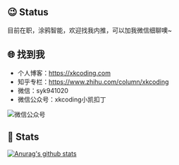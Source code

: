 ## 😉 Status

目前在职，涂鸦智能，欢迎找我内推，可以加我微信细聊噢~

## 🌐 找到我

- 个人博客：https://xkcoding.com
- 知乎专栏：https://www.zhihu.com/column/xkcoding
- 微信：syk941020
- 微信公众号：xkcoding小凯扣丁

![微信公众号](https://xkcoding.com/images/xkcoding_qrcode.jpg)

## 💚 Stats

[![Anurag's github stats](https://github-readme-stats.vercel.app/api?username=xkcoding&count_private=true&show_icons=true&theme=onedark)](https://github.com/anuraghazra/github-readme-stats)
